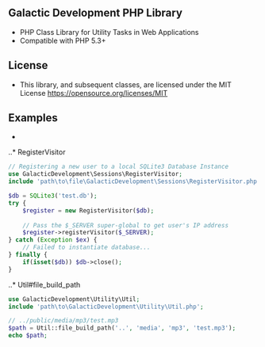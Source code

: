 ## Galactic Development PHP Library
* PHP Class Library for Utility Tasks in Web Applications
* Compatible with PHP 5.3+

## License
* This library, and subsequent classes, are licensed under the MIT License <https://opensource.org/licenses/MIT>

## Examples
*
..* RegisterVisitor
```php
// Registering a new user to a local SQLite3 Database Instance
use GalacticDevelopment\Sessions\RegisterVisitor;
include 'path\to\file\GalacticDevelopment\Sessions\RegisterVisitor.php';

$db = SQLite3('test.db');
try {
    $register = new RegisterVisitor($db);
    
    // Pass the $_SERVER super-global to get user's IP address
    $register->registerVisitor($_SERVER);
} catch (Exception $ex) {
    // Failed to instantiate database...
} finally {
    if(isset($db)) $db->close();
}
```

..* Util#file_build_path
``` php
use GalacticDevelopment\Utility\Util;
include 'path\to\GalacticDevelopment\Utility\Util.php';

// ../public/media/mp3/test.mp3
$path = Util::file_build_path('..', 'media', 'mp3', 'test.mp3');
echo $path;
```